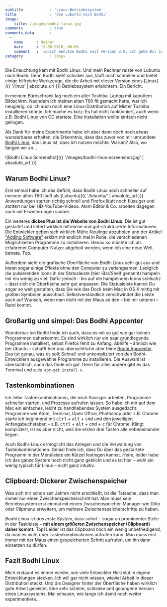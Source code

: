 ```yaml
---
subtitle            : 'Linux-Betriebssystem'
title               : 'Von Lubuntu nach Bodhi'
image:
    title: /images/bodhi-linux.jpg
comments            : true
comments_data       :
  -
    name      : Reiner
    date      : 12.08.2018, 06:03
    comment   : '<p>Ich benutze Bodhi seit Version 2.0. Ich gebe Dir in allen Punkten recht. Mit Ecomorph + Ecomp bekommst Du dann noch alle Effekte die auch Compiz anbietet, je nachdem wie viele davon genutzt werden wird der Rechner ein klein wenig langsamer - aber der RAM wird dank geschickter Kompression nur wenig belastet.</p><p>Auf der Seite OpenDesktop kann man noch zusätzliche Themen zuinstallieren und nutzen (die von Enlightenment), sind tolle dabei.....</p><p>mfG Reiner</p>'
category            : linux
---
```

Die Erleuchtung kam mit Bodhi Linux. Und mein Rechner reiste von Lubuntu nach Bodhi. Denn Bodhi sieht schicker aus, läuft noch schneller und bietet einige hilfreiche Werkzeuge, die die Arbeit mit dieser Version eines [Linux]({{ '/linux' | absolute_url }}) Betriebssystem erleichtern. Ein Bericht.
<!--more-->

In meinem Büroschrank lag noch ein alter Toshiba-Laptop mit kaputtem Bildschirm. Nachdem ich meinen alten T60 fit gemacht hatte, war ich neugierig, ob ich auch noch eine Linux-Distribution auf Mister Toshiba installieren könnte. Ich mache es kurz: Es hat nicht funktioniert, auch wenn z.B. Bodhi Linux von CD startete. Eine Installation wollte einfach nicht gelingen.

Als Dank für meine Experimente habe ich aber dann doch noch etwas wunderbares erhalten: die Erkenntnis, dass das zuvor von mir umrundete [Bodhi Linux](http://www.bodhilinux.com/), das Linux ist, dass ich nutzen möchte. Warum? Also, wo fangen wir an...

![Bodhi Linux Screenshot]({{ '/images/bodhi-linux-screenshot.jpg' | absolute_url }})

## Warum Bodhi Linux?

Erst einmal habe ich das Gefühl, dass Bodhi Linux noch schneller auf meinem alten T60 läuft als [Lubuntu]({{ '/lubuntu/' | absolute_url }}). Anwendungen starten richtig schnell und Firefox läuft noch flüssiger und stottert nur bei HD-YouTube-Videos. Atom Editor & Co. arbeiten dagegen auch mit Erweiterungen sauber.

Ein weiteres **dickes Plus ist die Website von Bodhi Linux**. Die ist gut gestaltet und liefert wirklich hilfreiche und gut-strukturierte Informationen. Die Entwickler geben sich wirklich Mühe Neulinge abzuholen und der Artikel ["Adding Software"](http://www.bodhilinux.com/w/adding-software/) erklärt mir endlich mal in Ruhe, die verschiedenen Möglichkeiten Programme zu installieren. Genau _so_ möchte ich als erfahrener Computer-Nutzer abgeholt werden, wenn ich eine neue Welt betrete. Top.

Außerdem sieht die grafische Oberfläche von Bodhi Linux sehr gut aus und bietet sogar einige Effekte ohne den Computer zu verlangsamen. Lediglich die pulsierenden Icons in der Statusleiste (hier iBar/Shelf genannt) hampeln mir ein wenig zu viel. Dafür jedoch – bis auf die hampelnden Icons _*schluchz*_ – lässt sich die Oberfläche sehr gut anpassen. Die Statusleiste kannst Du sogar so weit gestalten, dass Sie wie das Dock beim Mac in OS X mittig mit großen Symbolen ausschaut. Selbstverständlich verschwindet die Leiste auch auf Wunsch, wenn man nicht mit der Maus an den – bei mir unteren – Rand kommt.

## Großartig und simpel: Das Bodhi Appcenter

Wunderbar bei Bodhi finde ich auch, dass es mit so gut wie gar keinen Programmen daherkommt. Es sind wirklich nur ein paar grundlegende Programme installiert, selbst Firefox fehlt zu Anfang. Abhilfe – ähnlich wie bei Ubuntu – schafft hier das übersichtliche aber feine [Bodhi Appcenter](http://www.bodhilinux.com/w/adding-software/). Das tut genau, was es soll: Schnell und unkompliziert von den Bodhi-Entwicklern ausgewählte Programme zu installieren. Die Auswahl ist übersichtlich, auch das finde ich gut. Denn für alles andere gibt es das Terminal und `sudo apt-get install x`.

## Tastenkombinationen

Ich liebe Tastenkombinationen, die mich flüssiger arbeiten, Programme schneller starten, und Prozesse aufrufen lassen. So habe ich mir auf dem Mac ein einfaches, leicht zu handhabendes System ausgedacht. Programme wie Atom, Terminal, Open Office, Photoshop oder z.B. Chrome starte ich beginnend mit <kbd>ctrl</kbd> + <kbd>alt</kbd> + <kbd>cmd</kbd> und den jeweiligen Anfangsbuchstaben – z.B. <kbd>ctrl</kbd> + <kbd>alt</kbd> + <kbd>cmd</kbd> + <kbd>c</kbd> für Chrome. Klingt kompliziert, ist es aber nicht, weil die ersten drei Tasten alle nebeneinander liegen.

Auch Bodhi-Linux ermöglicht das Anlegen und die Verwaltung von Tastenkombinationen. Genial finde ich, dass Du über das gestartete Programm in der Menüleiste ein Kürzel festlegen kannst. _Hehe_, leider habe ich das ganze System noch nicht ganz geblickt und es ist hier – wohl ein wenig typisch für Linux – nicht ganz intuitiv.

## Clipboard: Dickerer Zwischenspeicher

Was sich mir schon seit Jahren nicht erschließt, ist die Tatsache, dass man immer nur einen Zwischenspeicherschritt hat. Man muss sein Betriebssystem erst einmal mit einem Zwischenspeicher-Manager wie Ditto oder Clipmenu erweitern, um mehrere Zwischenspeicherschritte zu haben.

*Bodhi Linux ist das erste System*, dass sofort – sogar an prominenter Stelle in der Taskleiste – **mit einem größeren Zwischenspeicher (Clipboard) daher kommt.** Top! Leider ist das Clipboard noch ein wenig unbefriedigend, da man es nicht über Tastenkombinationen aufrufen kann. Man muss erst immer mit der Maus einen gespeicherten Schritt aufrufen, um ihn dann einsetzen zu dürfen.

## Fazit Bodhi Linux

Mich erstaunt es immer wieder, wie viele Entwickler Herzblut in eigene Entwicklungen stecken. Ich will gar nicht wissen, wieviel Arbeit in dieser Distribution steckt. Und die Designer hinter der Oberfläche haben wirklich gute Arbeit geleistet. Eine sehr schöne, schlanke und gelungene Version eines Linuxsystems. Mal schauen, wie lange ich damit noch weiter experimentiere…
